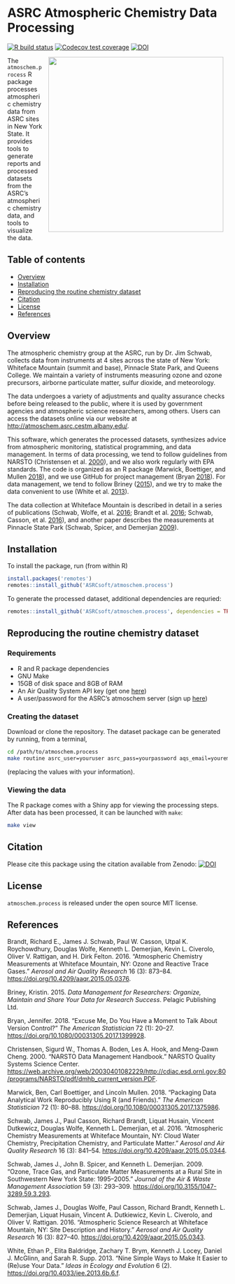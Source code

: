 
<!-- README.md is generated from README.Rmd. Please edit that file -->

# ASRC Atmospheric Chemistry Data Processing

[![R build
status](https://github.com/ASRCsoft/atmoschem.process/workflows/R-CMD-check/badge.svg)](https://github.com/ASRCsoft/atmoschem.process/actions)
[![Codecov test
coverage](https://codecov.io/gh/ASRCsoft/atmoschem.process/branch/master/graph/badge.svg)](https://codecov.io/gh/ASRCsoft/atmoschem.process?branch=master)
[![DOI](https://zenodo.org/badge/157783204.svg)](https://zenodo.org/badge/latestdoi/157783204)

<img src="man/figures/whiteface-station.jpg" width="400px" align="right" style="padding:0px 10px 10px 10px;" />

The `atmoschem.process` R package processes atmospheric chemistry data
from ASRC sites in New York State. It provides tools to generate reports
and processed datasets from the ASRC’s atmospheric chemistry data, and
tools to visualize the data.

## Table of contents

  - [Overview](#overview)
  - [Installation](#installation)
  - [Reproducing the routine chemistry
    dataset](#reproducing-the-routine-chemistry-dataset)
  - [Citation](#citation)
  - [License](#license)
  - [References](#references)

## Overview

The atmospheric chemistry group at the ASRC, run by Dr. Jim Schwab,
collects data from instruments at 4 sites across the state of New York:
Whiteface Mountain (summit and base), Pinnacle State Park, and Queens
College. We maintain a variety of instruments measuring ozone and ozone
precursors, airborne particulate matter, sulfur dioxide, and
meteorology.

The data undergoes a variety of adjustments and quality assurance checks
before being released to the public, where it is used by government
agencies and atmospheric science researchers, among others. Users can
access the datasets online via our website at
<http://atmoschem.asrc.cestm.albany.edu/>.

This software, which generates the processed datasets, synthesizes
advice from atmospheric monitoring, statistical programming, and data
management. In terms of data processing, we tend to follow guidelines
from NARSTO (Christensen et al. [2000](#ref-christensen_narsto_2000)),
and we also work regularly with EPA standards. The code is organized as
an R package (Marwick, Boettiger, and Mullen
[2018](#ref-marwick_packaging_2018)), and we use GitHub for project
management (Bryan [2018](#ref-bryan_excuse_2018)). For data management,
we tend to follow Briney ([2015](#ref-briney_data_2015)), and we try to
make the data convenient to use (White et al.
[2013](#ref-white_nine_2013)).

The data collection at Whiteface Mountain is described in detail in a
series of publications (Schwab, Wolfe, et al.
[2016](#ref-schwab_atmospheric_2016); Brandt et al.
[2016](#ref-brandt_atmospheric_2016); Schwab, Casson, et al.
[2016](#ref-schwab_atmospheric_2016-1)), and another paper describes the
measurements at Pinnacle State Park (Schwab, Spicer, and Demerjian
[2009](#ref-schwab_ozone_2009)).

## Installation

To install the package, run (from within R)

``` r
install.packages('remotes')
remotes::install_github('ASRCsoft/atmoschem.process')
```

To generate the processed dataset, additional dependencies are requried:

``` r
remotes::install_github('ASRCsoft/atmoschem.process', dependencies = TRUE)
```

## Reproducing the routine chemistry dataset

### Requirements

  - R and R package dependencies
  - GNU Make
  - 15GB of disk space and 8GB of RAM
  - An Air Quality System API key (get one
    [here](https://aqs.epa.gov/aqsweb/documents/data_api.html))
  - A user/password for the ASRC’s atmoschem server (sign up
    [here](http://atmoschem.asrc.cestm.albany.edu/))

### Creating the dataset

Download or clone the repository. The dataset package can be generated
by running, from a terminal,

``` sh
cd /path/to/atmoschem.process
make routine asrc_user=youruser asrc_pass=yourpassword aqs_email=youremail aqs_key=yourkey
```

(replacing the values with your information).

### Viewing the data

The R package comes with a Shiny app for viewing the processing steps.
After data has been processed, it can be launched with `make`:

``` sh
make view
```

## Citation

Please cite this package using the citation available from Zenodo:
[![DOI](https://zenodo.org/badge/157783204.svg)](https://zenodo.org/badge/latestdoi/157783204)

## License

`atmoschem.process` is released under the open source MIT license.

## References

<div id="refs" class="references">

<div id="ref-brandt_atmospheric_2016">

Brandt, Richard E., James J. Schwab, Paul W. Casson, Utpal K.
Roychowdhury, Douglas Wolfe, Kenneth L. Demerjian, Kevin L. Civerolo,
Oliver V. Rattigan, and H. Dirk Felton. 2016. “Atmospheric Chemistry
Measurements at Whiteface Mountain, NY: Ozone and Reactive Trace Gases.”
*Aerosol and Air Quality Research* 16 (3): 873–84.
<https://doi.org/10.4209/aaqr.2015.05.0376>.

</div>

<div id="ref-briney_data_2015">

Briney, Kristin. 2015. *Data Management for Researchers: Organize,
Maintain and Share Your Data for Research Success*. Pelagic Publishing
Ltd.

</div>

<div id="ref-bryan_excuse_2018">

Bryan, Jennifer. 2018. “Excuse Me, Do You Have a Moment to Talk About
Version Control?” *The American Statistician* 72 (1): 20–27.
<https://doi.org/10.1080/00031305.2017.1399928>.

</div>

<div id="ref-christensen_narsto_2000">

Christensen, Sigurd W., Thomas A. Boden, Les A. Hook, and Meng-Dawn
Cheng. 2000. “NARSTO Data Management Handbook.” NARSTO Quality Systems
Science Center.
<https://web.archive.org/web/20030401082229/http://cdiac.esd.ornl.gov:80/programs/NARSTO/pdf/dmhb_current_version.PDF>.

</div>

<div id="ref-marwick_packaging_2018">

Marwick, Ben, Carl Boettiger, and Lincoln Mullen. 2018. “Packaging Data
Analytical Work Reproducibly Using R (and Friends).” *The American
Statistician* 72 (1): 80–88.
<https://doi.org/10.1080/00031305.2017.1375986>.

</div>

<div id="ref-schwab_atmospheric_2016-1">

Schwab, James J., Paul Casson, Richard Brandt, Liquat Husain, Vincent
Dutkewicz, Douglas Wolfe, Kenneth L. Demerjian, et al. 2016.
“Atmospheric Chemistry Measurements at Whiteface Mountain, NY: Cloud
Water Chemistry, Precipitation Chemistry, and Particulate Matter.”
*Aerosol and Air Quality Research* 16 (3): 841–54.
<https://doi.org/10.4209/aaqr.2015.05.0344>.

</div>

<div id="ref-schwab_ozone_2009">

Schwab, James J., John B. Spicer, and Kenneth L. Demerjian. 2009.
“Ozone, Trace Gas, and Particulate Matter Measurements at a Rural Site
in Southwestern New York State: 1995–2005.” *Journal of the Air & Waste
Management Association* 59 (3): 293–309.
<https://doi.org/10.3155/1047-3289.59.3.293>.

</div>

<div id="ref-schwab_atmospheric_2016">

Schwab, James J., Douglas Wolfe, Paul Casson, Richard Brandt, Kenneth L.
Demerjian, Liquat Husain, Vincent A. Dutkiewicz, Kevin L. Civerolo, and
Oliver V. Rattigan. 2016. “Atmospheric Science Research at Whiteface
Mountain, NY: Site Description and History.” *Aerosol and Air Quality
Research* 16 (3): 827–40. <https://doi.org/10.4209/aaqr.2015.05.0343>.

</div>

<div id="ref-white_nine_2013">

White, Ethan P., Elita Baldridge, Zachary T. Brym, Kenneth J. Locey,
Daniel J. McGlinn, and Sarah R. Supp. 2013. “Nine Simple Ways to Make It
Easier to (Re)use Your Data.” *Ideas in Ecology and Evolution* 6 (2).
<https://doi.org/10.4033/iee.2013.6b.6.f>.

</div>

</div>
